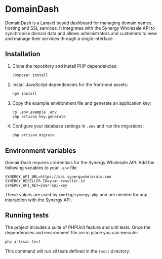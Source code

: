 # DomainDash

DomainDash is a Laravel based dashboard for managing domain names, hosting and SSL services. It integrates with the Synergy Wholesale API to synchronise domain data and allows administrators and customers to view and manage their services through a single interface.

## Installation

1. Clone the repository and install PHP dependencies:

   ```bash
   composer install
   ```

2. Install JavaScript dependencies for the front‑end assets:

   ```bash
   npm install
   ```

3. Copy the example environment file and generate an application key:

   ```bash
   cp .env.example .env
   php artisan key:generate
   ```

4. Configure your database settings in `.env` and run the migrations:

   ```bash
   php artisan migrate
   ```

## Environment variables

DomainDash requires credentials for the Synergy Wholesale API. Add the following variables to your `.env` file:

```env
SYNERGY_API_URL=https://api.synergywholesale.com
SYNERGY_RESELLER_ID=your-reseller-id
SYNERGY_API_KEY=your-api-key
```

These values are used by `config/synergy.php` and are needed for any interaction with the Synergy API.

## Running tests

The project includes a suite of PHPUnit feature and unit tests. Once the dependencies and environment file are in place you can execute:

```bash
php artisan test
```

This command will run all tests defined in the `tests` directory.
